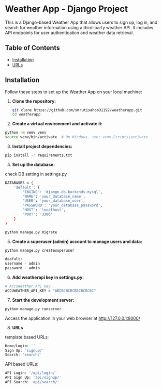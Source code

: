 # Weather App - Django Project

This is a Django-based Weather App that allows users to sign up, log in, and
search for weather information using a third-party weather API. It includes API
endpoints for user authentication and weather data retrieval.

## Table of Contents

- [Installation](#installation)
- [URLs](#urls)

## Installation

Follow these steps to set up the Weather App on your local machine:

1. **Clone the repository:**

   ```bash
   git clone https://github.com/smrutisahoo31192/weatherapp.git
   cd weatherapp
   ```

2. **Create a virtual environment and activate it:**

```bash
python -m venv venv
source venv/bin/activate  # On Windows, use: venv\Scripts\activate
```

3. **Install project dependencies:**

```bash
pip install -r requirements.txt
```

4. **Set up the database:**

check DB setting in settings.py

```bash
DATABASES = {
    'default': {
        'ENGINE': 'django.db.backends.mysql',
        'NAME': 'your_database_name',
        'USER': 'your_database_user',
        'PASSWORD': 'your_database_password',
        'HOST': 'localhost',
        'PORT': '3306'
    }
}
```

```bash
python manage.py migrate
```

5. **Create a superuser (admin) account to manage users and data:**

```bash
python manage.py createsuperuser

deafult:
username - admin
password - admin
```

6. **Add weatherapi key in settings.py:**

```bash
# AccuWeather API Key
ACCUWEATHER_API_KEY = "ABCBCBCBCBBCBCBCBC"
```

7. **Start the development server:**

```bash
python manage.py runserver
```

Access the application in your web browser at http://127.0.0.1:8000/

8. **URLs**

template based URLs:

```bash
Home/Login: ''
Sign Up: 'signup/'
Search: 'search/'
```

API based URLs:

```bash
API Login: '/api/login/'
API Sign Up: 'api/signup/'
API Search: 'api/search/'
```

